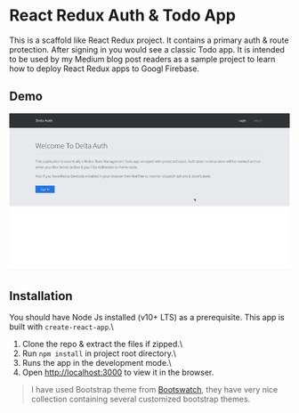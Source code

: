 # React Redux Auth & Todo App

This is a scaffold like React Redux project. It contains a primary auth & route protection. After signing in you would see a classic Todo app. It is intended to be used by my Medium blog post readers as a sample project to learn how to deploy React Redux apps to Googl Firebase. 

## Demo

<img src="./app demo.gif" />

## Installation

You should have Node Js installed (v10+ LTS) as a prerequisite. This app is built with `create-react-app`.\
1. Clone the repo & extract the files if zipped.\
2. Run `npm install` in project root directory.\
3. Runs the app in the development mode.\
4. Open [http://localhost:3000](http://localhost:3000) to view it in the browser.


> I have used Bootstrap theme from [Bootswatch](https://bootswatch.com/cosmo/), they have very nice collection containing several customized bootstrap themes.
